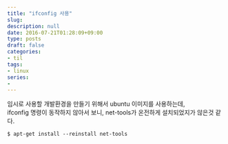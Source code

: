 ```yaml
---
title: "ifconfig 사용"
slug: 
description: null
date: 2016-07-21T01:28:09+09:00
type: posts
draft: false 
categories:
- til
tags:
- linux
series:
-
---
```


임시로 사용할 개발환경을 만들기 위해서 ubuntu 이미지를 사용하는데,  
ifconfig 명령이 동작하지 않아서 보니, net-tools가 온전하게 설치되었지가 않은것 같다.

```
$ apt-get install --reinstall net-tools
```

